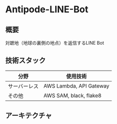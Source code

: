 # Antipode-LINE-Bot
## 概要
対蹠地（地球の裏側の地点）を返信するLINE Bot

## 技術スタック
| 分野 | 使用技術 |
| ---- | ---- |
| サーバーレス | AWS Lambda, API Gateway |
| その他 | AWS SAM, black, flake8 |

## アーキテクチャ
